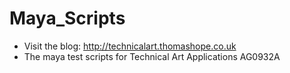 # Maya_Scripts
* Visit the blog: http://technicalart.thomashope.co.uk
* The maya test scripts for Technical Art Applications AG0932A
